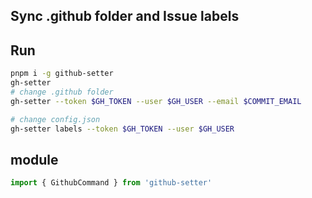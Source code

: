 ## Sync .github folder and Issue labels

## Run
```bash
pnpm i -g github-setter
gh-setter
# change .github folder
gh-setter --token $GH_TOKEN --user $GH_USER --email $COMMIT_EMAIL

# change config.json
gh-setter labels --token $GH_TOKEN --user $GH_USER
```

## module
```ts
import { GithubCommand } from 'github-setter'
```
